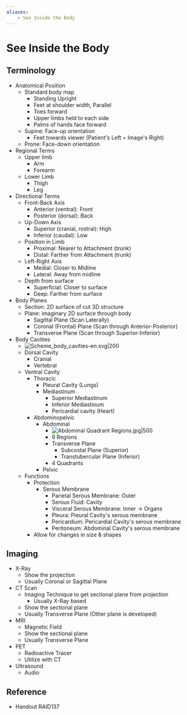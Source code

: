 ```yaml
---
aliases:
    - See Inside the Body
---
```


# See Inside the Body

## Terminology

- Anatomical Position
    - Standard body map
        - Standing Upright
        - Feet at shoulder width, Parallel
        - Toes forward
        - Upper limbs held to each side
        - Palms of hands face forward
    - Supine: Face-up orientation
        - Feet towards viewer (Patient's Left = Image's Right)
    - Prone: Face-down orientation
- Regional Terms
    - Upper limb
        - Arm
        - Forearm
    - Lower Limb
        - Thigh
        - Leg
- Directional Terms
    - Front-Back Axis
        - Anterior (ventral): Front
        - Posterior (dorsal): Back
    - Up-Down Axis
        - Superior (cranial, rostral): High
        - Inferior (caudal): Low
    - Position in Limb
        - Proximal: Nearer to Attachment (trunk)
        - Distal: Farther from Attachment (trunk)
    - Left-Right Axis
        - Medial: Closer to Midline
        - Lateral: Away from midline
    - Depth from surface
        - Superficial: Closer to surface
        - Deep: Farther from surface
- Body Planes
    - Section: 2D surface of cut 3D structure
    - Plane: imaginary 2D surface through body
        - Sagittal Plane (Scan Laterally)
        - Coronal (Frontal) Plane (Scan through Anterior-Posterior)
        - Transverse Plane (Scan through Superior-Inferior)
- Body Cavities
    - ![Scheme\_body\_cavities-en.svg|200](https://upload.wikimedia.org/wikipedia/commons/e/ee/Scheme_body_cavities-en.svg)
    - Dorsal Cavity
        - Cranial
        - Vertebral
    - Ventral Cavity
        - Thoracic
            - Pleural Cavity (Lungs)
            - Mediastinum
                - Superior Mediastinum
                - Inferior Mediastinum
                - Pericardial cavity (Heart)
        - Abdominopelvic
            - Abdominal
                - ![Abdominal Quadrant Regions.jpg|500](https://upload.wikimedia.org/wikipedia/commons/c/c9/Abdominal_Quadrant_Regions.jpg)
                - 9 Regions
                - Transverse Plane
                    - Subcostal Plane (Superior)
                    - Transtubercular Plane (Inferior)
                - 4 Quadrants
            - Pelvic
    - Functions
        - Protection
            - Serous Membrane
                - Parietal Serous Membrane: Outer
                - Serous Fluid: Cavity
                - Visceral Serous Membrane: Inner → Organs
                - Pleura: Pleural Cavity's serous membrane
                - Pericardium: Pericardial Cavity's serous membrane
                - Peritoneum: Abdominal Cavity's serous membrane
        - Allow for changes in size & shapes

## Imaging

- X-Ray
    - Show the projection
    - Usually Coronal or Sagittal Plane
- CT Scan
    - Imaging Technique to get sectional plane from projection
        - Usually X-Ray based
    - Show the sectional plane
    - Usually Transverse Plane (Other plane is developed)
- MRI
    - Magnetic Field
    - Show the sectional plane
    - Usually Transverse Plane
- PET
    - Radioactive Tracer
    - Utilize with CT
- Ultrasound
    - Audio

## Reference

- Handout RAID137

